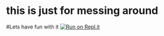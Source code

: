 # this is just for messing around
#Lets have fun with it
[![Run on Repl.it](https://repl.it/badge/github/TheBoysDerping/ISTHISGOINGTOWORK)](https://repl.it/github/TheBoysDerping/ISTHISGOINGTOWORK)
